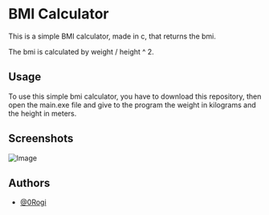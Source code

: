 
# BMI Calculator

This is a simple BMI calculator, made in c, that returns the bmi. 

The bmi is calculated by weight / height ^ 2.


## Usage

To use this simple bmi calculator, you have to download this repository, then open the main.exe file and give to the program the weight in kilograms and the height in meters.

## Screenshots

![Image](https://i.imgur.com/gC3kped.png)


## Authors

- [@0Rogi](https://github.com/0Rogi)

